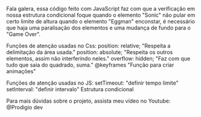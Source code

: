 Fala galera, essa código feito com JavaScript faz com que a verificação
em nossa estrutura condicional foque quando o elemento "Sonic" não pular
em certo limite de altura quando o elemento "Eggman" enconstar, é necessário
que haja uma paralisação dos elementos e uma mudança de fundo para o "Game Over".

Funções de atenção usadas no Css:
position: relative; "Respeita a delimitação da área usada."
position: absolute; "Respeita os outros elementos, assim não interferindo neles."
overflow: hidden; "Faz com que tudo que saia do quadrado, suma."
@keyframes "Função para criar animações"

Funções de atenção usadas no JS:
setTimeout: "definir tempo limite"
setInterval: "definir intervalo"
Estrutura condicional

Para mais dúvidas sobre o projeto, assista meu vídeo no Youtube: @Prodigio dev
